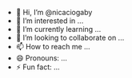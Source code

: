 - 👋 Hi, I’m @nicaciogaby
- 👀 I’m interested in ...
- 🌱 I’m currently learning ...
- 💞️ I’m looking to collaborate on ...
- 📫 How to reach me ...
- 😄 Pronouns: ...
- ⚡ Fun fact: ...

<!---
nicaciogaby/nicaciogaby is a ✨ special ✨ repository because its `README.md` (this file) appears on your GitHub profile.
You can click the Preview link to take a look at your changes.
--->
